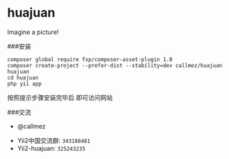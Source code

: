 huajuan
=======

Imagine a picture!


###安装
```console
composer global require fxp/composer-asset-plugin 1.0
composer create-project --prefer-dist --stability=dev callmez/huajuan huajuan
cd huajuan
php yii app
```
按照提示步骤安装完毕后  即可访问网站

###交流

 * @callmez
 

- Yii2中国交流群: `343188481`
- Yii2-huajuan: `325243235`
